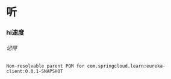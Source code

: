 # 听

### hi速度
###### 记得
```
Non-resolvable parent POM for com.springcloud.learn:eureka-client:0.0.1-SNAPSHOT
```

